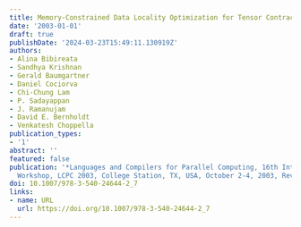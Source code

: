 ```yaml
---
title: Memory-Constrained Data Locality Optimization for Tensor Contractions
date: '2003-01-01'
draft: true
publishDate: '2024-03-23T15:49:11.130919Z'
authors:
- Alina Bibireata
- Sandhya Krishnan
- Gerald Baumgartner
- Daniel Cociorva
- Chi-Chung Lam
- P. Sadayappan
- J. Ramanujam
- David E. Bernholdt
- Venkatesh Choppella
publication_types:
- '1'
abstract: ''
featured: false
publication: '*Languages and Compilers for Parallel Computing, 16th International
  Workshop, LCPC 2003, College Station, TX, USA, October 2-4, 2003, Revised Papers*'
doi: 10.1007/978-3-540-24644-2_7
links:
- name: URL
  url: https://doi.org/10.1007/978-3-540-24644-2_7
---
```


